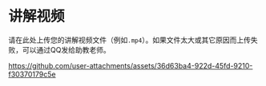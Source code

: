# 讲解视频

请在此处上传您的讲解视频文件（例如`.mp4`）。如果文件太大或其它原因而上传失败，可以通过QQ发给助教老师。


https://github.com/user-attachments/assets/36d63ba4-922d-45fd-9210-f30370179c5e

